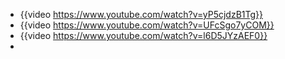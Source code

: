 - {{video https://www.youtube.com/watch?v=yP5cjdzB1Tg}}
- {{video https://www.youtube.com/watch?v=UFcSgo7yCOM}}
- {{video https://www.youtube.com/watch?v=l6D5JYzAEF0}}
-